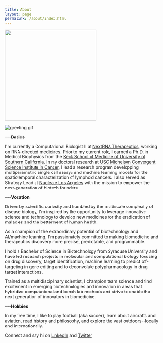 ```yaml
---
title: About
layout: page
permalink: /about/index.html
---
```

<img src="{{ site.url }}/{{ site.picture }}" style="width:300px;"/>

![greeting gif](https://github.com/alansmathew/alansmathew/raw/master/lang.gif)

---**Basics**

I'm currently a Computational Biologist II at [NextRNA Therapeutics](http://nextrna.com/), working on RNA-directed medicines.
Prior to my current role, I earned a Ph.D. in Medical Biophysics from the [Keck School of Medicine of University of Southern California](https://keck.usc.edu/). In my doctoral research at [USC Michelson Convergent Science Institute in Cancer](https://kuhn.usc.edu/), I lead a research program developping multiparametric single cell assays and machine learning models for the spatiotemporal characterization of lymphoid cancers.
I also served as Strategy Lead at [Nucleate Los Angeles](https://www.nucleate.xyz/locations/los-angeles-ca/) with the mission to empower the next-generation of biotech founders.

---**Vocation**

Driven by scientific curiosity and humbled by the multiscale complexity of disease biology, I'm inspired by the opportunity to leverage innovative science and technology to develop new medicines for the eradication of maladies and the betterment of human health.

As a champion of the extraordinary potential of biotechnology and AI/machine learning, I'm passionately committed to making biomedicine and therapeutics discovery more precise, predictable, and programmable.

I hold a Bachelor of Science in Biotechnology from Syracuse University and have led research projects in molecular and computational biology focusing on drug discovery, target identification, machine learning to predict off-targeting in gene editing and to deconvolute polypharmacology in drug target interactions.

Trained as a multidisciplinary scientist, I champion team science and find excitement in emerging biotechnologies and innovation in areas that hybridize computational and bench lab methods and strive to enable the next generation of innovators in biomedicine.

<!---  in the biopharmaceutical industry developing machine learning models to predict (1) [off-targeting in gene silencing/editing](https://en.calameo.com/read/0041626681a7296f0e0a8) and (2) [drug-target interactions](https://www.ncbi.nlm.nih.gov/pmc/articles/PMC5166585/).-->

---**Hobbies**

In my free time, I like to play football (aka soccer), learn about aircrafts and aviation, read history and philosophy, and explore the vast outdoors--locally and internationally.

Connect and say hi on [LinkedIn](https://www.linkedin.com/in/ndacayisaba/) and [Twitter](https://twitter.com/libertatemn?lang=en)
